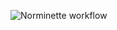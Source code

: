 ![Norminette workflow](https://github.com/dimadem/minishell/actions/workflows/norminette.yml/badge.svg)

